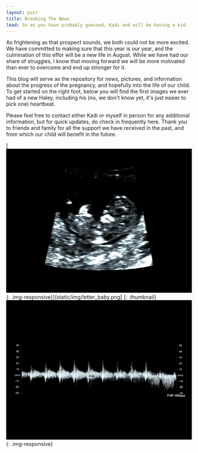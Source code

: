 ```yaml
---
layout: post
title: Breaking The News
lead: So as you have probably guessed, Kadi and will be having a kid.
---
```


As frightening as that prospect sounds, we both could not be more excited. We have committed to making sure that this year is our year, and the culmination of this effor will be a new life in August. While we have had our share of struggles, I know that moving forward we will be more motivated than ever to overcome and end up stronger for it.

This blog will serve as the repository for news, pictures, and information about the progress of the pregnancy, and hopefully into the life of our child. To get started on the right foot, below you will find the first images we ever had of a new Haley, including his (no, we don't know yet, it's just easier to pick one) heartbeat.

Please feel free to contact either Kadi or myself in person for any additional information, but for quick updates, do check in frequently here. Thank you to friends and family for all the support we have received in the past, and from which our child will benefit in the future.

[![Sonogram 1](static/img/letter_baby.png){: .img-responsive}](static/img/letter_baby.png]
{: .thumbnail}
![Heartbeat](static/img/heartbeat.png)
{: .img-responsive}
